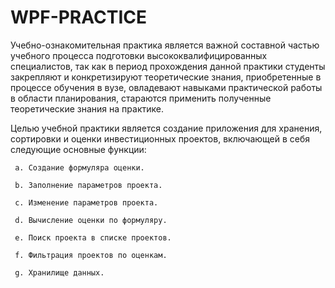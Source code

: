 # WPF-PRACTICE

Учебно-ознакомительная практика является важной составной частью учебного процесса подготовки высококвалифицированных специалистов, так как в период прохождения данной практики студенты закрепляют и конкретизируют теоретические знания, приобретенные в процессе обучения в вузе, овладевают навыками практической работы в области планирования, стараются применить полученные теоретические знания на практике.

  Целью учебной практики является создание приложения для хранения, сортировки и оценки инвестиционных проектов, включающей в себя следующие основные функции:

     a.	Создание формуляра оценки.

     b.	Заполнение параметров проекта.

     c.	Изменение параметров проекта. 

     d.	Вычисление оценки по формуляру.

     e.	Поиск проекта в списке проектов.

     f.	Фильтрация проектов по оценкам.

     g.	Хранилище данных.
